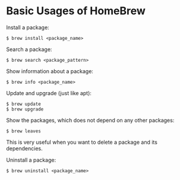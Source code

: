 # Basic Usages of HomeBrew

Install a package:
```console
$ brew install <package_name>
```

Search a package:
```console
$ brew search <package_pattern>
```

Show information about a package:
```console
$ brew info <package_name>
```

Update and upgrade (just like apt):
```console
$ brew update
$ brew upgrade
```

Show the packages, which does not depend on any other packages:
```console
$ brew leaves
```
This is very useful when you want to delete a package and its dependencies.

Uninstall a package:
```console
$ brew uninstall <package_name>
```
